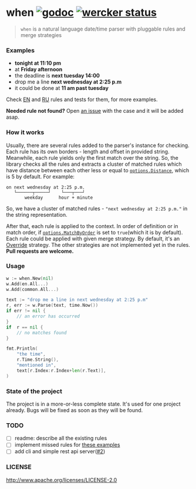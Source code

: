 # when [![godoc](http://img.shields.io/badge/godoc-reference-blue.svg?style=flat)](https://godoc.org/github.com/olebedev/when) [![wercker status](https://app.wercker.com/status/a04ca8246bf35621b2665a73c1ed765f/s/master "wercker status")](https://app.wercker.com/project/byKey/a04ca8246bf35621b2665a73c1ed765f)

> `when` is a natural language date/time parser with pluggable rules and merge strategies

### Examples

* **tonight at 11:10 pm**
* at **Friday afternoon**
* the deadline is **next tuesday 14:00**
* drop me a line **next wednesday at 2:25 p.m**
* it could be done at **11 am past tuesday**

Check [EN](https://github.com/olebedev/when/blob/master/rules/en) and [RU](https://github.com/olebedev/when/blob/master/rules/ru) rules and tests for them, for more examples.

**Needed rule not found?**
Open [an issue](https://github.com/olebedev/when/issues/new) with the case and it will be added asap.

### How it works

Usually, there are several rules added to the parser's instance for checking. Each rule has its own borders - length and offset in provided string. Meanwhile, each rule yields only the first match over the string. So, the library checks all the rules and extracts a cluster of matched rules which have distance between each other less or equal to [`options.Distance`](https://github.com/olebedev/when/blob/master/when.go#L141-L144), which is 5 by default. For example:

```
on next wednesday at 2:25 p.m.
   └──────┬─────┘    └───┬───┘
       weekday      hour + minute
```

So, we have a cluster of matched rules - `"next wednesday at 2:25 p.m."` in the string representation. 

After that, each rule is applied to the context. In order of definition or in match order, if [`options.MatchByOrder`](https://github.com/olebedev/when/blob/master/when.go#L141-L144) is set to `true`(which it is by default). Each rule could be applied with given merge strategy. By default, it's an [Override](https://github.com/olebedev/when/blob/master/rules/rules.go#L13) strategy. The other strategies are not implemented yet in the rules. **Pull requests are welcome.**

### Usage

```go
w := when.New(nil)
w.Add(en.All...)
w.Add(common.All...)

text := "drop me a line in next wednesday at 2:25 p.m"
r, err := w.Parse(text, time.Now())
if err != nil {
	// an error has occurred
}
if  r == nil {
 	// no matches found
}

fmt.Println(
	"the time",
	r.Time.String(),
	"mentioned in",
	text[r.Index:r.Index+len(r.Text)],
)
```

### State of the project

The project is in a more-or-less complete state. It's used for one project already. Bugs will be fixed as soon as they will be found.

### TODO

- [ ] readme: describe all the existing rules
- [ ] implement missed rules for [these examples](https://github.com/mojombo/chronic#examples)
- [ ] add cli and simple rest api server([#2](https://github.com/olebedev/when/issues/2))

### LICENSE

http://www.apache.org/licenses/LICENSE-2.0

